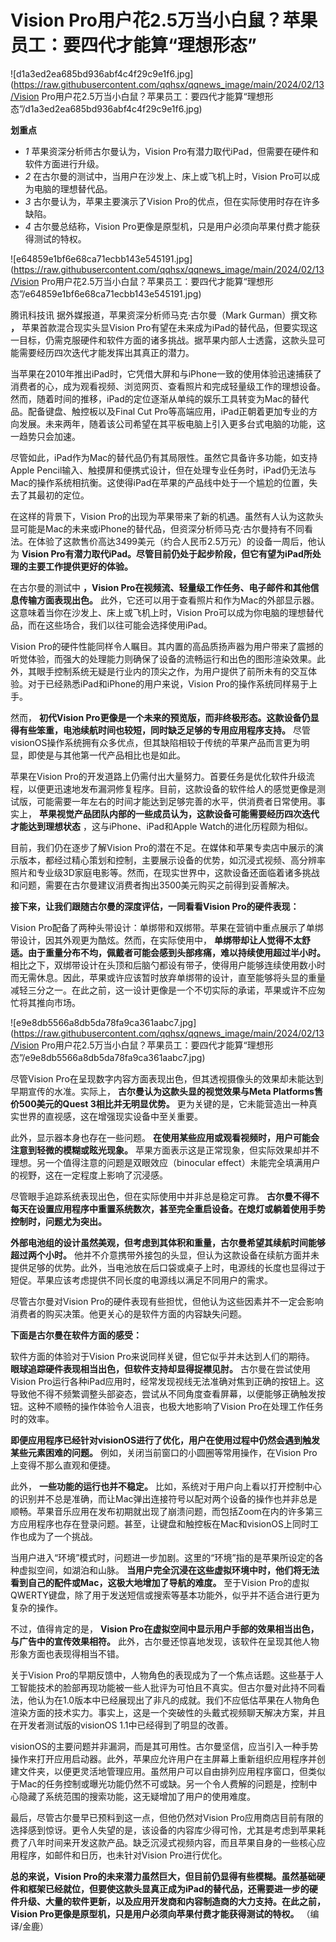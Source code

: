 # Vision Pro用户花2.5万当小白鼠？苹果员工：要四代才能算“理想形态”

![d1a3ed2ea685bd936abf4c4f29c9e1f6.jpg](https://raw.githubusercontent.com/qqhsx/qqnews_image/main/2024/02/13/Vision Pro用户花2.5万当小白鼠？苹果员工：要四代才能算“理想形态”/d1a3ed2ea685bd936abf4c4f29c9e1f6.jpg)

**划重点**

  * _1_ 苹果资深分析师古尔曼认为，Vision Pro有潜力取代iPad，但需要在硬件和软件方面进行升级。
  * _2_ 在古尔曼的测试中，当用户在沙发上、床上或飞机上时，Vision Pro可以成为电脑的理想替代品。
  * _3_ 古尔曼认为，苹果主要演示了Vision Pro的优点，但在实际使用时存在许多缺陷。
  * _4_ 古尔曼总结称，Vision Pro更像是原型机，只是用户必须向苹果付费才能获得测试的特权。

![e64859e1bf6e68ca71ecbb143e545191.jpg](https://raw.githubusercontent.com/qqhsx/qqnews_image/main/2024/02/13/Vision Pro用户花2.5万当小白鼠？苹果员工：要四代才能算“理想形态”/e64859e1bf6e68ca71ecbb143e545191.jpg)

腾讯科技讯 据外媒报道，苹果资深分析师马克·古尔曼（Mark Gurman）撰文称 **，** 苹果首款混合现实头显Vision
Pro有望在未来成为iPad的替代品，但要实现这一目标，仍需克服硬件和软件方面的诸多挑战。据苹果内部人士透露，这款头显可能需要经历四次迭代才能发挥出其真正的潜力。

当苹果在2010年推出iPad时，它凭借大屏和与iPhone一致的使用体验迅速捕获了消费者的心，成为观看视频、浏览网页、查看照片和完成轻量级工作的理想设备。然而，随着时间的推移，iPad的定位逐渐从单纯的娱乐工具转变为Mac的替代品。配备键盘、触控板以及Final
Cut Pro等高端应用，iPad正朝着更加专业的方向发展。未来两年，随着该公司希望在其平板电脑上引入更多台式电脑的功能，这一趋势只会加速。

尽管如此，iPad作为Mac的替代品仍有其局限性。虽然它具备许多功能，如支持Apple
Pencil输入、触摸屏和便携式设计，但在处理专业任务时，iPad仍无法与Mac的操作系统相抗衡。这使得iPad在苹果的产品线中处于一个尴尬的位置，失去了其最初的定位。

在这样的背景下，Vision
Pro的出现为苹果带来了新的机遇。虽然有人认为这款头显可能是Mac的未来或iPhone的替代品，但资深分析师马克·古尔曼持有不同看法。在体验了这款售价高达3499美元（约合人民币2.5万元）的设备一周后，他认为
**Vision Pro有潜力取代iPad。尽管目前仍处于起步阶段，但它有望为iPad所处理的主要工作提供更好的体验。**

在古尔曼的测试中 **，Vision Pro在视频流、轻量级工作任务、电子邮件和其他信息传输方面表现出色。**
此外，它还可以用于查看照片和作为Mac的外部显示器。这意味着当你在沙发上、床上或飞机上时，Vision
Pro可以成为你电脑的理想替代品，而在这些场合，我们以往可能会选择使用iPad。

Vision
Pro的硬件性能同样令人瞩目。其内置的高品质扬声器为用户带来了震撼的听觉体验，而强大的处理能力则确保了设备的流畅运行和出色的图形渲染效果。此外，其眼手控制系统无疑是行业内的顶尖之作，为用户提供了前所未有的交互体验。对于已经熟悉iPad和iPhone的用户来说，Vision
Pro的操作系统同样易于上手。

然而， **初代Vision Pro更像是一个未来的预览版，而非终极形态。这款设备仍显得有些笨重，电池续航时间也较短，同时缺乏足够的专用应用程序支持。**
尽管visionOS操作系统拥有众多优点，但其缺陷相较于传统的苹果产品而言更为明显，即使是与其他第一代产品相比也是如此。

苹果在Vision
Pro的开发道路上仍需付出大量努力。首要任务是优化软件升级流程，以便更迅速地发布漏洞修复程序。目前，这款设备的软件给人的感觉更像是测试版，可能需要一年左右的时间才能达到足够完善的水平，供消费者日常使用。事实上，
**苹果视觉产品团队内部的一些成员认为，这款设备可能需要经历四次迭代才能达到理想状态** ，这与iPhone、iPad和Apple
Watch的进化历程颇为相似。

目前，我们仍在逐步了解Vision
Pro的潜在不足。在媒体和苹果专卖店中展示的演示版本，都经过精心策划和控制，主要展示设备的优势，如沉浸式视频、高分辨率照片和专业级3D家庭电影等。然而，在现实世界中，这款设备还面临着诸多挑战和问题，需要在古尔曼建议消费者掏出3500美元购买之前得到妥善解决。

**接下来，让我们跟随古尔曼的深度评估，一同看看Vision Pro的硬件表现：**

Vision Pro配备了两种头带设计：单绑带和双绑带。苹果在营销中重点展示了单绑带设计，因其外观更为酷炫。然而，在实际使用中，
**单绑带却让人觉得不太舒适。由于重量分布不均，佩戴者可能会感到头部疼痛，难以持续使用超过半小时。**
相比之下，双绑带设计在头顶和后脑勺都设有带子，使得用户能够连续使用数小时而无需休息。因此，苹果或许应该暂时放弃单绑带的设计，直至能够将头显的重量减轻三分之一。在此之前，这一设计更像是一个不切实际的承诺，苹果或许不应匆忙将其推向市场。

![e9e8db5566a8db5da78fa9ca361aabc7.jpg](https://raw.githubusercontent.com/qqhsx/qqnews_image/main/2024/02/13/Vision Pro用户花2.5万当小白鼠？苹果员工：要四代才能算“理想形态”/e9e8db5566a8db5da78fa9ca361aabc7.jpg)

尽管Vision Pro在呈现数字内容方面表现出色，但其透视摄像头的效果却未能达到早期宣传的水准。实际上， **古尔曼认为这款头显的视觉效果与Meta
Platforms售价500美元的Quest 3相比并无明显优势。** 更为关键的是，它未能营造出一种真实世界的直视感，这在增强现实设备中至关重要。

此外，显示器本身也存在一些问题。 **在使用某些应用或观看视频时，用户可能会注意到轻微的模糊或眩光现象。**
苹果方面表示这是正常现象，但实际效果却并不理想。另一个值得注意的问题是双眼效应（binocular
effect）未能完全填满用户的视野，这在一定程度上影响了沉浸感。

尽管眼手追踪系统表现出色，但在实际使用中并非总是稳定可靠。
**古尔曼不得不每天在设置应用程序中重置系统数次，甚至完全重启设备。在熄灯或躺着使用手势控制时，问题尤为突出。**

**外部电池组的设计虽然美观，但考虑到其体积和重量，古尔曼希望其续航时间能够超过两个小时。**
他并不介意携带外接包的头显，但认为这款设备在续航方面并未提供足够的优势。此外，当电池放在后口袋或桌子上时，电源线的长度也显得过于短促。苹果应该考虑提供不同长度的电源线以满足不同用户的需求。

尽管古尔曼对Vision Pro的硬件表现有些担忧，但他认为这些因素并不一定会影响消费者的购买决策。他更关心的是软件方面的内容缺失问题。

**下面是古尔曼在软件方面的感受：**

软件方面的体验对于Vision Pro来说同样关键，但它似乎并未达到人们的期待。 **眼球追踪硬件表现相当出色，但软件支持却显得捉襟见肘。**
古尔曼在尝试使用Vision
Pro运行各种iPad应用时，经常发现视线无法准确对焦到正确的按钮上。这导致他不得不频繁调整头部姿态，尝试从不同角度查看屏幕，以便能够正确触发按钮。这种不顺畅的操作体验令人沮丧，也极大地影响了Vision
Pro在处理工作任务时的效率。

**即便应用程序已经针对visionOS进行了优化，用户在使用过程中仍然会遇到触发某些元素困难的问题。**
例如，关闭当前窗口的小圆圈等常用操作，在Vision Pro上变得不那么直观和便捷。

此外， **一些功能的运行也并不稳定。**
比如，系统对于用户向上看以打开控制中心的识别并不总是准确，而让Mac弹出连接符号以配对两个设备的操作也并非总是顺畅。苹果音乐应用在发布初期就出现了崩溃问题，而包括Zoom在内的许多第三方应用程序也存在登录问题。甚至，让键盘和触控板在Mac和visionOS上同时工作也成为了一个挑战。

当用户进入“环境”模式时，问题进一步加剧。这里的“环境”指的是苹果所设定的各种虚拟空间，如湖泊和山脉。
**当用户完全沉浸在这些虚拟环境中时，他们将无法看到自己的配件或Mac，这极大地增加了导航的难度。** 至于Vision
Pro的虚拟QWERTY键盘，除了用于发送短信或搜索等基本功能外，似乎并不适合进行更为复杂的操作。

不过，值得肯定的是， **Vision Pro在虚拟空间中显示用户手部的效果相当出色，与广告中的宣传效果相符。**
此外，古尔曼还惊喜地发现，该软件在呈现其他人物形象方面也表现得相当不错。

关于Vision
Pro的早期反馈中，人物角色的表现成为了一个焦点话题。这些基于人工智能技术的脸部再现功能被一些人批评为可怕且不真实。但古尔曼对此持不同看法，他认为在1.0版本中已经展现出了非凡的成就。我们不应低估苹果在人物角色渲染方面的技术实力。事实上，这是一个突破性的头戴式视频聊天解决方案，并且在开发者测试版的visionOS
1.1中已经得到了明显的改善。

visionOS的主要问题并非漏洞，而是其可用性。古尔曼坚信，应当引入一种手势操作来打开应用启动器。此外，苹果应允许用户在主屏幕上重新组织应用程序并创建文件夹，以便更灵活地管理应用。虽然用户可以自由排列应用程序窗口，但类似于Mac的任务控制或曝光功能仍然不可或缺。另一个令人费解的问题是，控制中心隐藏了系统范围的搜索功能，这无疑增加了用户的使用难度。

最后，尽管古尔曼早已预料到这一点，但他仍然对Vision
Pro应用商店目前有限的选择感到惊讶。更令人失望的是，该设备的内容库少得可怜，尤其是考虑到苹果耗费了八年时间来开发这款产品。缺乏沉浸式视频内容，而且苹果自身的一些核心应用程序，如邮件和日历，也未针对Vision
Pro进行优化。

**总的来说，Vision
Pro的未来潜力虽然巨大，但目前仍显得有些模糊。虽然基础硬件和框架已经就位，但要使这款头显真正成为iPad的替代品，还需要进一步的硬件升级、大量的软件更新，以及应用开发商和内容制造商的大力支持。在此之前，Vision
Pro更像是原型机，只是用户必须向苹果付费才能获得测试的特权。** （编译/金鹿）

